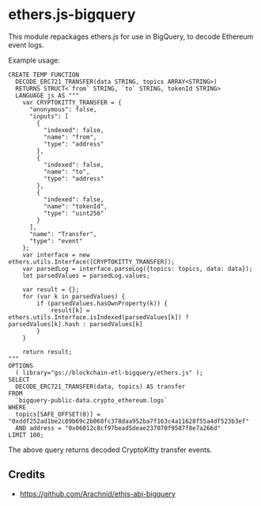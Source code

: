 # ethers.js-bigquery

This module repackages ethers.js for use in BigQuery, to decode Ethereum event logs.

Example usage:
```
CREATE TEMP FUNCTION
  DECODE_ERC721_TRANSFER(data STRING, topics ARRAY<STRING>)
  RETURNS STRUCT<`from` STRING, `to` STRING, tokenId STRING>
  LANGUAGE js AS """
    var CRYPTOKITTY_TRANSFER = {
      "anonymous": false,
      "inputs": [
        {
          "indexed": false,
          "name": "from",
          "type": "address"
        },
        {
          "indexed": false,
          "name": "to",
          "type": "address"
        },
        {
          "indexed": false,
          "name": "tokenId",
          "type": "uint256"
        }
      ],
      "name": "Transfer",
      "type": "event"
    };
    var interface = new ethers.utils.Interface([CRYPTOKITTY_TRANSFER]);
    var parsedLog = interface.parseLog({topics: topics, data: data});
    let parsedValues = parsedLog.values;

    var result = {};
    for (var k in parsedValues) {
        if (parsedValues.hasOwnProperty(k)) {
            result[k] = ethers.utils.Interface.isIndexed(parsedValues[k]) ? parsedValues[k].hash : parsedValues[k]
        }
    }

    return result;
"""
OPTIONS
  ( library="gs://blockchain-etl-bigquery/ethers.js" );
SELECT
  DECODE_ERC721_TRANSFER(data, topics) AS transfer
FROM
  `bigquery-public-data.crypto_ethereum.logs`
WHERE
  topics[SAFE_OFFSET(0)] = "0xddf252ad1be2c89b69c2b068fc378daa952ba7f163c4a11628f55a4df523b3ef"
  AND address = "0x06012c8cf97bead5deae237070f9587f8e7a266d"
LIMIT 100;
```

The above query returns decoded CryptoKitty transfer events.

## Credits
- https://github.com/Arachnid/ethjs-abi-bigquery